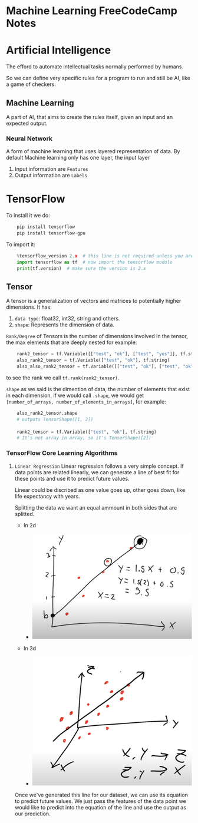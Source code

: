 # Machine Learning FreeCodeCamp Notes

# Artificial Intelligence

The efford to automate intellectual tasks
normally performed by humans.

So we can define very specific rules for a program
to run and still be AI, like a game of checkers.

## Machine Learning

A part of AI, that aims to create the rules itself, given an
input and an expected output.

### Neural Network

A form of machine learning that uses layered representation of
data. By default Machine learning only has one layer, the input layer

1. Input information are `Features`
2. Output information are `Labels`

# TensorFlow

To install it we do:

```python
    pip install tensorflow
    pip install tensorflow-gpu
```

To import it:

```python
    %tensorflow_version 2.x  # this line is not required unless you are in a notebook
    import tensorflow as tf  # now import the tensorflow module
    print(tf.version)  # make sure the version is 2.x
```

## Tensor

A tensor is a generalization of vectors and matrices to potentially higher dimensions.
It has:

1. `data type`: float32, int32, string and others.
2. `shape`: Represents the dimension of data.

`Rank/Degree` of Tensors is the number of dimensions involved in the tensor, the max elements that are
deeply nested for example:

```python
    rank2_tensor = tf.Variable([["test", "ok"], ["test", "yes"]], tf.string)
    also_rank2_tensor = tf.Variable(["test", "ok"], tf.string)
    also_also_rank2_tensor = tf.Variable([["test", "ok"], ["test", "ok"], ["test", "yes"]], tf.string)
```

to see the rank we call `tf.rank(rank2_tensor)`.

`shape` as we said is the dimention of data, the number of elements that exist in each dimension,
if we would call `.shape`, we would get `[number_of_arrays, number_of_elements_in_arrays]`, for example:

```python
    also_rank2_tensor.shape
    # outputs TensorShape([1, 2])

    rank2_tensor = tf.Variable(["test", "ok"], tf.string)
    # It's not array in array, so it's TensorShape([2])
```

### TensorFlow Core Learning Algorithms

1. `Linear Regression`
   Linear regression follows a very simple concept. If data points are related linearly, we can generate a line of best fit for these points and use it to predict future values.

   Linear could be discribed as one value goes up, other goes down, like life expectancy with years.

   Splitting the data we want an equal ammount in both sides that are splitted.

   - In 2d

     - ![linear Regretion 2d](./2DLinearRegression.png)

   - In 3d

     - ![linear Regretion 2d](./3DLinearRegression.png)

   Once we've generated this line for our dataset, we can use its equation to predict future values. We just pass the features of the data point we would like to predict into the equation of the line and use the output as our prediction.

